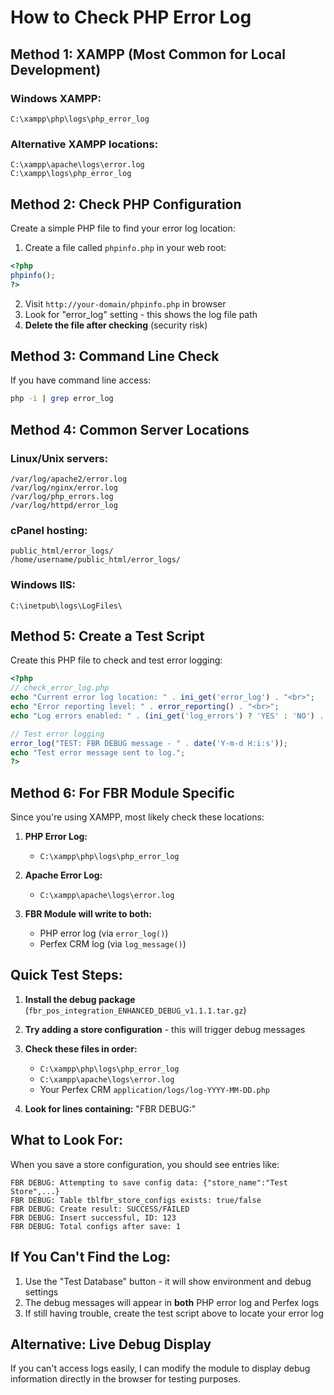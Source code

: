 # How to Check PHP Error Log

## Method 1: XAMPP (Most Common for Local Development)

### Windows XAMPP:
```
C:\xampp\php\logs\php_error_log
```

### Alternative XAMPP locations:
```
C:\xampp\apache\logs\error.log
C:\xampp\logs\php_error_log
```

## Method 2: Check PHP Configuration

Create a simple PHP file to find your error log location:

1. Create a file called `phpinfo.php` in your web root:
```php
<?php
phpinfo();
?>
```

2. Visit `http://your-domain/phpinfo.php` in browser
3. Look for "error_log" setting - this shows the log file path
4. **Delete the file after checking** (security risk)

## Method 3: Command Line Check

If you have command line access:
```bash
php -i | grep error_log
```

## Method 4: Common Server Locations

### Linux/Unix servers:
```
/var/log/apache2/error.log
/var/log/nginx/error.log
/var/log/php_errors.log
/var/log/httpd/error_log
```

### cPanel hosting:
```
public_html/error_logs/
/home/username/public_html/error_logs/
```

### Windows IIS:
```
C:\inetpub\logs\LogFiles\
```

## Method 5: Create a Test Script

Create this PHP file to check and test error logging:

```php
<?php
// check_error_log.php
echo "Current error log location: " . ini_get('error_log') . "<br>";
echo "Error reporting level: " . error_reporting() . "<br>";
echo "Log errors enabled: " . (ini_get('log_errors') ? 'YES' : 'NO') . "<br>";

// Test error logging
error_log("TEST: FBR DEBUG message - " . date('Y-m-d H:i:s'));
echo "Test error message sent to log.";
?>
```

## Method 6: For FBR Module Specific

Since you're using XAMPP, most likely check these locations:

1. **PHP Error Log:**
   - `C:\xampp\php\logs\php_error_log`

2. **Apache Error Log:**
   - `C:\xampp\apache\logs\error.log`

3. **FBR Module will write to both:**
   - PHP error log (via `error_log()`)
   - Perfex CRM log (via `log_message()`)

## Quick Test Steps:

1. **Install the debug package** (`fbr_pos_integration_ENHANCED_DEBUG_v1.1.1.tar.gz`)

2. **Try adding a store configuration** - this will trigger debug messages

3. **Check these files in order:**
   - `C:\xampp\php\logs\php_error_log`
   - `C:\xampp\apache\logs\error.log`
   - Your Perfex CRM `application/logs/log-YYYY-MM-DD.php`

4. **Look for lines containing:** "FBR DEBUG:"

## What to Look For:

When you save a store configuration, you should see entries like:
```
FBR DEBUG: Attempting to save config data: {"store_name":"Test Store",...}
FBR DEBUG: Table tblfbr_store_configs exists: true/false
FBR DEBUG: Create result: SUCCESS/FAILED
FBR DEBUG: Insert successful, ID: 123
FBR DEBUG: Total configs after save: 1
```

## If You Can't Find the Log:

1. Use the "Test Database" button - it will show environment and debug settings
2. The debug messages will appear in **both** PHP error log and Perfex logs
3. If still having trouble, create the test script above to locate your error log

## Alternative: Live Debug Display

If you can't access logs easily, I can modify the module to display debug information directly in the browser for testing purposes.